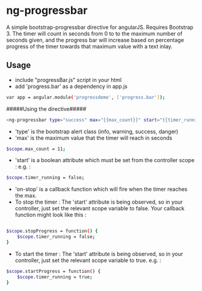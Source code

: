 ng-progressbar
=========

A simple bootstrap-progressbar directive for angularJS. Requires Bootstrap 3.
The timer will count in seconds from 0 to to the maximum number of seconds given, and the progress bar will increase based on percentage progress of the timer towards that maximum value with a text inlay. 


Usage
--------------

- include "progressBar.js" script in your html
- add 'progress.bar' as a dependency in app.js

```sh
var app = angular.module('progressdemo', ['progress.bar']);
```

#####Using the directive#####
```sh
<ng-progressbar type="success" max="{{max_count}}" start="{{timer_running}}" on-stop="stopProgress()"></ng-progressbar> 
```
- 'type' is the bootstrap alert class (info, warning, success, danger)
- 'max' is the maximum value that the timer will reach in seconds

```sh
$scope.max_count = 11;
```
- 'start' is a boolean attribute which must be set from the controller scope : e.g. : 

```sh
$scope.timer_running = false;
```
- 'on-stop' is a callback function which will fire when the timer reaches the max.
-  To stop the timer :  The 'start' attribute is being observed, so in your controller, just set the relevant scope variable to false. Your callback function might look like this : 

```sh

$scope.stopProgress = function() {
    $scope.timer_running = false;
}
```

- To start the timer :  The 'start' attribute is being observed, so in your controller, just set the relevant scope variable to true. e.g. :

```sh
$scope.startProgress = function() {
    $scope.timer_running = true;
}
```



